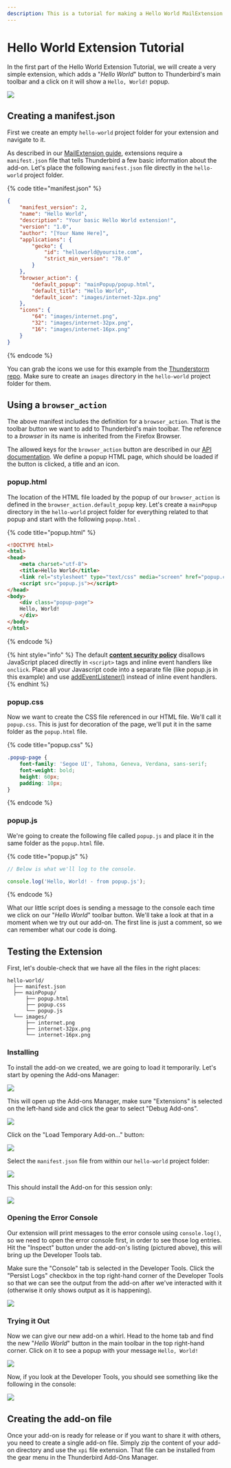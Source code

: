 ```yaml
---
description: This is a tutorial for making a Hello World MailExtension.
---
```


# Hello World Extension Tutorial

In the first part of the Hello World Extension Tutorial, we will create a very simple extension, which adds a "_Hello World_" button to Thunderbird's main toolbar and a click on it will show a `Hello, World!` popup. 

![](../../../.gitbook/assets/hello-word.png)

## Creating a manifest.json

First we create an empty `hello-world` project folder for your extension and navigate to it. 

As described in our [MailExtension guide](https://developer.thunderbird.net/add-ons/mailextensions), extensions require a `manifest.json` file that tells Thunderbird a few basic information about the add-on. Let's place the following `manifest.json` file directly in the `hello-world` project folder.

{% code title="manifest.json" %}
```json
{
    "manifest_version": 2,
    "name": "Hello World",
    "description": "Your basic Hello World extension!",
    "version": "1.0",
    "author": "[Your Name Here]",
    "applications": {
        "gecko": {
            "id": "helloworld@yoursite.com",
            "strict_min_version": "78.0"
        }
    },
    "browser_action": {
        "default_popup": "mainPopup/popup.html",
        "default_title": "Hello World",
        "default_icon": "images/internet-32px.png"
    },
    "icons": {
        "64": "images/internet.png",
        "32": "images/internet-32px.png",
        "16": "images/internet-16px.png"
    }
}
```
{% endcode %}

You can grab the icons we use for this example from the [Thunderstorm repo](https://github.com/cleidigh/ThunderStorm/tree/master/examples/MailExtensions/HelloWorld-Popup/images). Make sure to create an `images` directory in the `hello-world` project folder for them.

## Using a `browser_action`

The above manifest includes the definition for a `browser_action`. That is the toolbar button we want to add to Thunderbird's main toolbar. The reference to a _browser_ in its name is inherited from the Firefox Browser.

The allowed keys for the `browser_action` button are described in our [API documentation](https://webextension-api.thunderbird.net/en/91/browserAction.html). We define a popup HTML page, which should be loaded if the button is clicked, a title and an icon.

### popup.html

The location of the HTML file loaded by the popup of our `browser_action` is defined in the `browser_action.default_popup` key. Let's create a `mainPopup` directory in the `hello-world` project folder for everything related to that popup and start with the following `popup.html` .

{% code title="popup.html" %}
```html
<!DOCTYPE html>
<html>
<head>
    <meta charset="utf-8">
    <title>Hello World</title>
    <link rel="stylesheet" type="text/css" media="screen" href="popup.css">
    <script src="popup.js"></script>
</head>
<body>
    <div class="popup-page">
    Hello, World!
    </div>
</body>
</html>
```
{% endcode %}

{% hint style="info" %}
The default [**content security policy**](https://developer.mozilla.org/en-US/docs/Mozilla/Add-ons/WebExtensions/Content_Security_Policy#Inline_JavaScript) disallows JavaScript placed directly in `<script>` tags and inline event handlers like `onclick`. Place all your Javascript code into a separate file (like popup.js in this example) and use [addEventListener()](https://developer.mozilla.org/de/docs/Web/API/EventTarget/addEventListener) instead of inline event handlers.
{% endhint %}

### popup.css

Now we want to create the CSS file referenced in our HTML file. We'll call it `popup.css`. This is just for decoration of the page, we'll put it in the same folder as the `popup.html` file.

{% code title="popup.css" %}
```css
.popup-page {
    font-family: 'Segoe UI', Tahoma, Geneva, Verdana, sans-serif;
    font-weight: bold;
    height: 60px;
    padding: 10px;
}
```
{% endcode %}

### popup.js

We're going to create the following file called `popup.js` and place it in the same folder as the `popup.html` file.

{% code title="popup.js" %}
```javascript
// Below is what we'll log to the console.

console.log('Hello, World! - from popup.js');
```
{% endcode %}

What our little script does is sending a message to the console each time we click on our "_Hello World_" toolbar button. We'll take a look at that in a moment when we try out our add-on. The first line is just a comment, so we can remember what our code is doing.

## Testing the Extension

First, let's double-check that we have all the files in the right places:

```
hello-world/
  ├── manifest.json
  ├── mainPopup/
      ├── popup.html
      ├── popup.css
      └── popup.js
  └── images/
      ├── internet.png
      ├── internet-32px.png
      └── internet-16px.png
```

### Installing

To install the add-on we created, we are going to load it temporarily. Let's start by opening the Add-ons Manager:

![](../../../.gitbook/assets/screen1.png)

This will open up the Add-ons Manager, make sure "Extensions" is selected on the left-hand side and click the gear to select "Debug Add-ons".

![](../../../.gitbook/assets/screen2.png)

Click on the "Load Temporary Add-on..." button:

![](../../../.gitbook/assets/screen3.png)

Select the `manifest.json` file from within our `hello-world` project folder:

![](../../../.gitbook/assets/hello-word-load.png)

This should install the Add-on for this session only:

![](../../../.gitbook/assets/screen5.png)

### Opening the Error Console

Our extension will print messages to the error console using `console.log()`, so we need to open the error console first, in order to see those log entries. Hit the "Inspect" button under the add-on's listing (pictured above), this will bring up the Developer Tools tab.

Make sure the "Console" tab is selected in the Developer Tools. Click the "Persist Logs" checkbox in the top right-hand corner of the Developer Tools so that we can see the output from the add-on after we've interacted with it (otherwise it only shows output as it is happening).

![](../../../.gitbook/assets/screen6.png)

### Trying it Out

Now we can give our new add-on a whirl. Head to the home tab and find the new "_Hello World_" button in the main toolbar in the top right-hand corner. Click on it to see a popup with your message `Hello, World!`

![](../../../.gitbook/assets/screen7.png)

Now, if you look at the Developer Tools, you should see something like the following in the console:

![](<../../../.gitbook/assets/screen8 (1).png>)

## Creating the add-on file

Once your add-on is ready for release or if you want to share it with others, you need to create a single add-on file. Simply zip the content of your add-on directory and use the `xpi` file extension. That file can be installed from the gear menu in the Thunderbird Add-Ons Manager.
